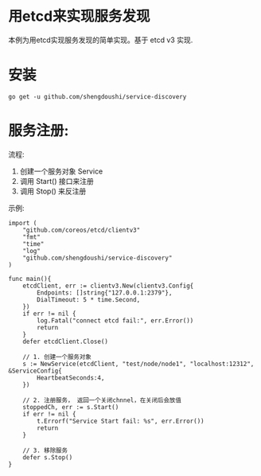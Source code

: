 # 用etcd来实现服务发现

本例为用etcd实现服务发现的简单实现。基于 etcd v3 实现.

# 安装

```
go get -u github.com/shengdoushi/service-discovery
```

# 服务注册:

流程:

1. 创建一个服务对象 Service
2. 调用 Start() 接口来注册
3. 调用 Stop() 来反注册

示例:

```golang
import (
	"github.com/coreos/etcd/clientv3"
	"fmt"
	"time"
	"log"
	"github.com/shengdoushi/service-discovery"
)

func main(){
	etcdClient, err := clientv3.New(clientv3.Config{
		Endpoints: []string{"127.0.0.1:2379"},
		DialTimeout: 5 * time.Second,
	})
	if err != nil {
		log.Fatal("connect etcd fail:", err.Error())
		return
	}
	defer etcdClient.Close()

	// 1. 创建一个服务对象 
	s := NewService(etcdClient, "test/node/node1", "localhost:12312", &ServiceConfig{
		HeartbeatSeconds:4,
	})
	
	// 2. 注册服务， 返回一个关闭chnnel，在关闭后会放值
	stoppedCh, err := s.Start()
	if err != nil {
		t.Errorf("Service Start fail: %s", err.Error())
		return
	}
	
	// 3. 移除服务
	defer s.Stop()
}
```
